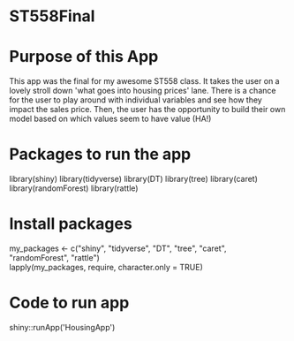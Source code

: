 # ST558Final

# Purpose of this App

This app was the final for my awesome ST558 class.  It takes the user on a lovely stroll down 'what goes into housing prices' lane.  There is a chance for the user to play around with individual variables and see how they impact the sales price.  Then, the user has the opportunity to build their own model based on which values seem to have value (HA!)

# Packages to run the app

library(shiny)
library(tidyverse)
library(DT)
library(tree)
library(caret)
library(randomForest)
library(rattle)

# Install packages

my_packages <- c("shiny", "tidyverse", "DT", "tree", "caret", "randomForest", "rattle")  
lapply(my_packages, require, character.only = TRUE) 

# Code to run app

shiny::runApp('HousingApp')